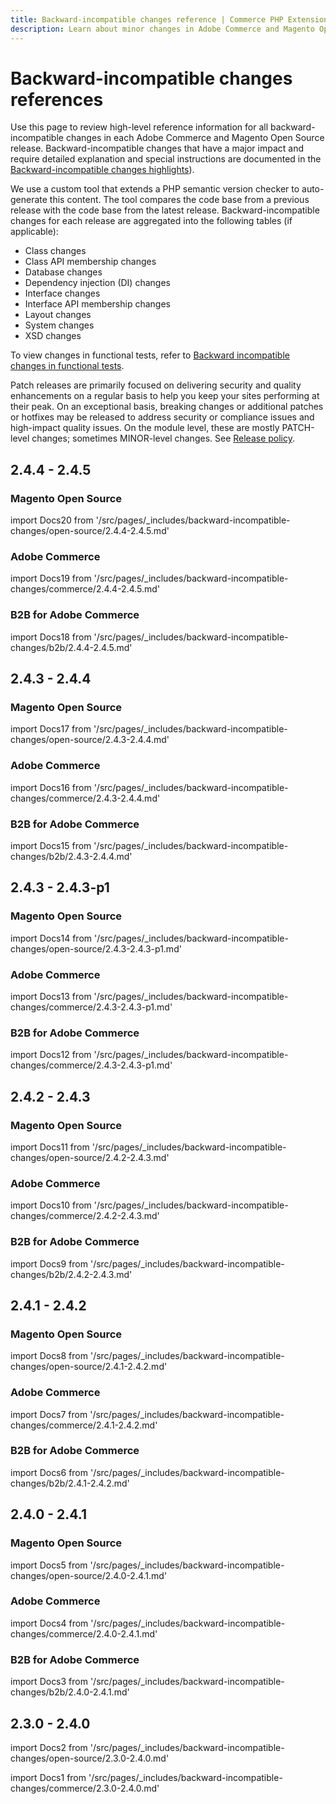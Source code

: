 ```yaml
---
title: Backward-incompatible changes reference | Commerce PHP Extensions
description: Learn about minor changes in Adobe Commerce and Magento Open Source releases that may require you to update your extension.
---
```


# Backward-incompatible changes references

Use this page to review high-level reference information for all backward-incompatible changes in each Adobe Commerce and Magento Open Source release. Backward-incompatible changes that have a major impact and require detailed explanation and special instructions are documented in the [Backward-incompatible changes highlights](highlights.md)).

We use a custom tool that extends a PHP semantic version checker to auto-generate this content. The tool compares the code base from a previous release with the code base from the latest release. Backward-incompatible changes for each release are aggregated into the following tables (if applicable):

-  Class changes
-  Class API membership changes
-  Database changes
-  Dependency injection (DI) changes
-  Interface changes
-  Interface API membership changes
-  Layout changes
-  System changes
-  XSD changes

To view changes in functional tests, refer to [Backward incompatible changes in functional tests](https://developer.adobe.com/commerce/testing/functional-testing-framework/backward-incompatible-changes/).

<InlineAlert variant="info" slots="text"/>

Patch releases are primarily focused on delivering security and quality enhancements on a regular basis to help you keep your sites performing at their peak. On an exceptional basis, breaking changes or additional patches or hotfixes may be released to address security or compliance issues and high-impact quality issues. On the module level, these are mostly PATCH-level changes; sometimes MINOR-level changes. See [Release policy](https://experienceleague.adobe.com/docs/commerce-operations/release/policy.html).

## 2.4.4 - 2.4.5

### Magento Open Source

import Docs20 from '/src/pages/_includes/backward-incompatible-changes/open-source/2.4.4-2.4.5.md'

### Adobe Commerce

import Docs19 from '/src/pages/_includes/backward-incompatible-changes/commerce/2.4.4-2.4.5.md'

### B2B for Adobe Commerce

import Docs18 from '/src/pages/_includes/backward-incompatible-changes/b2b/2.4.4-2.4.5.md'

## 2.4.3 - 2.4.4

### Magento Open Source

import Docs17 from '/src/pages/_includes/backward-incompatible-changes/open-source/2.4.3-2.4.4.md'

### Adobe Commerce

import Docs16 from '/src/pages/_includes/backward-incompatible-changes/commerce/2.4.3-2.4.4.md'

### B2B for Adobe Commerce

import Docs15 from '/src/pages/_includes/backward-incompatible-changes/b2b/2.4.3-2.4.4.md'

## 2.4.3 - 2.4.3-p1

### Magento Open Source

import Docs14 from '/src/pages/_includes/backward-incompatible-changes/open-source/2.4.3-2.4.3-p1.md'

### Adobe Commerce

import Docs13 from '/src/pages/_includes/backward-incompatible-changes/commerce/2.4.3-2.4.3-p1.md'

### B2B for Adobe Commerce

import Docs12 from '/src/pages/_includes/backward-incompatible-changes/commerce/2.4.3-2.4.3-p1.md'

## 2.4.2 - 2.4.3

### Magento Open Source

import Docs11 from '/src/pages/_includes/backward-incompatible-changes/open-source/2.4.2-2.4.3.md'

### Adobe Commerce

import Docs10 from '/src/pages/_includes/backward-incompatible-changes/commerce/2.4.2-2.4.3.md'

### B2B for Adobe Commerce

import Docs9 from '/src/pages/_includes/backward-incompatible-changes/b2b/2.4.2-2.4.3.md'

## 2.4.1 - 2.4.2

### Magento Open Source

import Docs8 from '/src/pages/_includes/backward-incompatible-changes/open-source/2.4.1-2.4.2.md'

### Adobe Commerce

import Docs7 from '/src/pages/_includes/backward-incompatible-changes/commerce/2.4.1-2.4.2.md'

### B2B for Adobe Commerce

import Docs6 from '/src/pages/_includes/backward-incompatible-changes/b2b/2.4.1-2.4.2.md'

## 2.4.0 - 2.4.1

### Magento Open Source

import Docs5 from '/src/pages/_includes/backward-incompatible-changes/open-source/2.4.0-2.4.1.md'

### Adobe Commerce

import Docs4 from '/src/pages/_includes/backward-incompatible-changes/commerce/2.4.0-2.4.1.md'

### B2B for Adobe Commerce

import Docs3 from '/src/pages/_includes/backward-incompatible-changes/b2b/2.4.0-2.4.1.md'

## 2.3.0 - 2.4.0

import Docs2 from '/src/pages/_includes/backward-incompatible-changes/open-source/2.3.0-2.4.0.md'

import Docs1 from '/src/pages/_includes/backward-incompatible-changes/commerce/2.3.0-2.4.0.md'

